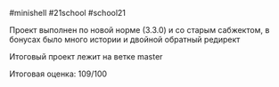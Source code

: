 #minishell #21school #school21

Проект выполнен по новой норме (3.3.0) и со старым сабжектом, в бонусах было много истории и двойной обратный редирект

Итоговый проект лежит на ветке master

Итоговая оценка: 109/100
